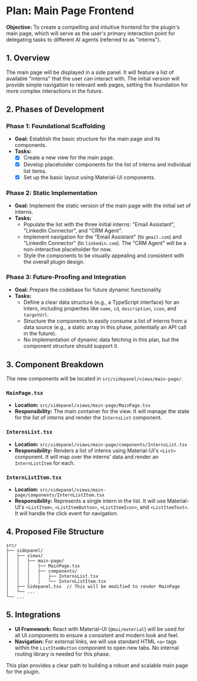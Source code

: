 # Plan: Main Page Frontend

**Objective:** To create a compelling and intuitive frontend for the plugin's main page, which will serve as the user's primary interaction point for delegating tasks to different AI agents (referred to as "interns").

## 1. Overview

The main page will be displayed in a side panel. It will feature a list of available "interns" that the user can interact with. The initial version will provide simple navigation to relevant web pages, setting the foundation for more complex interactions in the future.

## 2. Phases of Development

### Phase 1: Foundational Scaffolding

- **Goal:** Establish the basic structure for the main page and its components.
- **Tasks:**
    - [x] Create a new view for the main page.
    - [x] Develop placeholder components for the list of interns and individual list items.
    - [x] Set up the basic layout using Material-UI components.

### Phase 2: Static Implementation

- **Goal:** Implement the static version of the main page with the initial set of interns.
- **Tasks:**
    - Populate the list with the three initial interns: "Email Assistant", "LinkedIn Connector", and "CRM Agent".
    - Implement navigation for the "Email Assistant" (to `gmail.com`) and "LinkedIn Connector" (to `linkedin.com`). The "CRM Agent" will be a non-interactive placeholder for now.
    - Style the components to be visually appealing and consistent with the overall plugin design.

### Phase 3: Future-Proofing and Integration

- **Goal:** Prepare the codebase for future dynamic functionality.
- **Tasks:**
    - Define a clear data structure (e.g., a TypeScript interface) for an intern, including properties like `name`, `id`, `description`, `icon`, and `targetUrl`.
    - Structure the components to easily consume a list of interns from a data source (e.g., a static array in this phase, potentially an API call in the future).
    - No implementation of dynamic data fetching in this plan, but the component structure should support it.

## 3. Component Breakdown

The new components will be located in `src/sidepanel/views/main-page/`.

### `MainPage.tsx`
- **Location:** `src/sidepanel/views/main-page/MainPage.tsx`
- **Responsibility:** The main container for the view. It will manage the state for the list of interns and render the `InternsList` component.

### `InternsList.tsx`
- **Location:** `src/sidepanel/views/main-page/components/InternsList.tsx`
- **Responsibility:** Renders a list of interns using Material-UI's `<List>` component. It will map over the interns' data and render an `InternListItem` for each.

### `InternListItem.tsx`
- **Location:** `src/sidepanel/views/main-page/components/InternListItem.tsx`
- **Responsibility:** Represents a single intern in the list. It will use Material-UI's `<ListItem>`, `<ListItemButton>`, `<ListItemIcon>`, and `<ListItemText>`. It will handle the click event for navigation.

## 4. Proposed File Structure

```
src/
├── sidepanel/
│   ├── views/
│   │   ├── main-page/
│   │   │   ├── MainPage.tsx
│   │   │   ├── components/
│   │   │   │   ├── InternsList.tsx
│   │   │   │   └── InternListItem.tsx
│   ├── Sidepanel.tsx  // This will be modified to render MainPage
│   └── ...
└── ...
```

## 5. Integrations

- **UI Framework:** React with Material-UI (`@mui/material`) will be used for all UI components to ensure a consistent and modern look and feel.
- **Navigation:** For external links, we will use standard HTML `<a>` tags within the `ListItemButton` component to open new tabs. No internal routing library is needed for this phase.

This plan provides a clear path to building a robust and scalable main page for the plugin. 